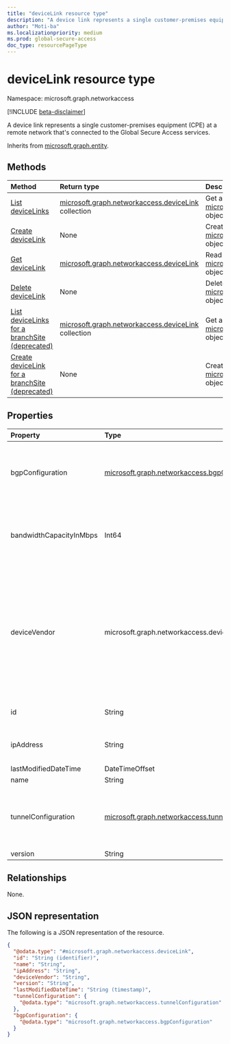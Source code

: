 ```yaml
---
title: "deviceLink resource type"
description: "A device link represents a single customer-premises equipment (CPE) at a remote network that's connected to the Global Secure Access services."
author: "Moti-ba"
ms.localizationpriority: medium
ms.prod: global-secure-access
doc_type: resourcePageType
---
```


# deviceLink resource type

Namespace: microsoft.graph.networkaccess

[!INCLUDE [beta-disclaimer](../../includes/beta-disclaimer.md)]

A device link represents a single customer-premises equipment (CPE) at a remote network that's connected to the Global Secure Access services.

Inherits from [microsoft.graph.entity](../resources/entity.md).

## Methods
|Method|Return type|Description|
|:---|:---|:---|
|[List deviceLinks](../api/networkaccess-remotenetwork-list-devicelinks.md)|[microsoft.graph.networkaccess.deviceLink](../resources/networkaccess-devicelink.md) collection|Get a list of the [microsoft.graph.networkaccess.deviceLink](../resources/networkaccess-devicelink.md) objects and their properties.|
|[Create deviceLink](../api/networkaccess-remotenetwork-post-devicelinks.md)|None|Create a new [microsoft.graph.networkaccess.deviceLink](../resources/networkaccess-devicelink.md) object.|
|[Get deviceLink](../api/networkaccess-devicelink-get.md)|[microsoft.graph.networkaccess.deviceLink](../resources/networkaccess-devicelink.md)|Read the properties and relationships of a [microsoft.graph.networkaccess.deviceLink](../resources/networkaccess-devicelink.md) object.|
|[Delete deviceLink](../api/networkaccess-remotenetwork-delete-devicelinks.md)|None|Delete a [microsoft.graph.networkaccess.deviceLink](../resources/networkaccess-devicelink.md) object.|
|[List deviceLinks for a branchSite (deprecated)](../api/networkaccess-branchsite-list-devicelinks.md)|[microsoft.graph.networkaccess.deviceLink](../resources/networkaccess-devicelink.md) collection|Get a list of the [microsoft.graph.networkaccess.deviceLink](../resources/networkaccess-devicelink.md) objects and their properties.|
|[Create deviceLink for a branchSite (deprecated)](../api/networkaccess-branchsite-post-devicelinks.md)|None|Create a new [microsoft.graph.networkaccess.deviceLink](../resources/networkaccess-devicelink.md) object.|

## Properties
|Property|Type|Description|
|:---|:---|:---|
|bgpConfiguration|[microsoft.graph.networkaccess.bgpConfiguration](../resources/networkaccess-bgpconfiguration.md)|The border gateway protocol specifies the Border Gateway Protocol (BGP) IP address and ASN for directing traffic from a link to the edge.|
|bandwidthCapacityInMbps|Int64|Determines the maximum allowed Mbps (megabits per second) bandwidth from a device link. The possible values are:`250`,`500`,`750`,`1000`.|
|deviceVendor|microsoft.graph.networkaccess.deviceVendor|Specifies the manufacturer of the deviceLink. The possible values are: `barracudaNetworks`, `checkPoint`, `ciscoMeraki`, `citrix`, `fortinet`, `hpeAruba`, `netFoundry`, `nuage`, `openSystems`, `paloAltoNetworks`, `riverbedTechnology`, `silverPeak`, `vmWareSdWan`, `versa`, `other`.|
|id|String|Identifier. Inherited from [microsoft.graph.entity](../resources/entity.md).|
|ipAddress|String|The public IP address of your CPE (customer premise equipment) device. |
|lastModifiedDateTime|DateTimeOffset|last modified time.|
|name|String|Name.|
|tunnelConfiguration|[microsoft.graph.networkaccess.tunnelConfiguration](../resources/networkaccess-tunnelconfiguration.md)|The connectivity settings, including the protocol, IPSec policy, and preshared key, are specified for establishing connectivity.|
|version|String|Version.|

## Relationships
None.

## JSON representation
The following is a JSON representation of the resource.
<!-- {
  "blockType": "resource",
  "keyProperty": "id",
  "@odata.type": "microsoft.graph.networkaccess.deviceLink",
  "baseType": "microsoft.graph.entity",
  "openType": false
}
-->
``` json
{
  "@odata.type": "#microsoft.graph.networkaccess.deviceLink",
  "id": "String (identifier)",
  "name": "String",
  "ipAddress": "String",
  "deviceVendor": "String",
  "version": "String",
  "lastModifiedDateTime": "String (timestamp)",
  "tunnelConfiguration": {
    "@odata.type": "microsoft.graph.networkaccess.tunnelConfiguration"
  },
  "bgpConfiguration": {
    "@odata.type": "microsoft.graph.networkaccess.bgpConfiguration"
  }
}
```

